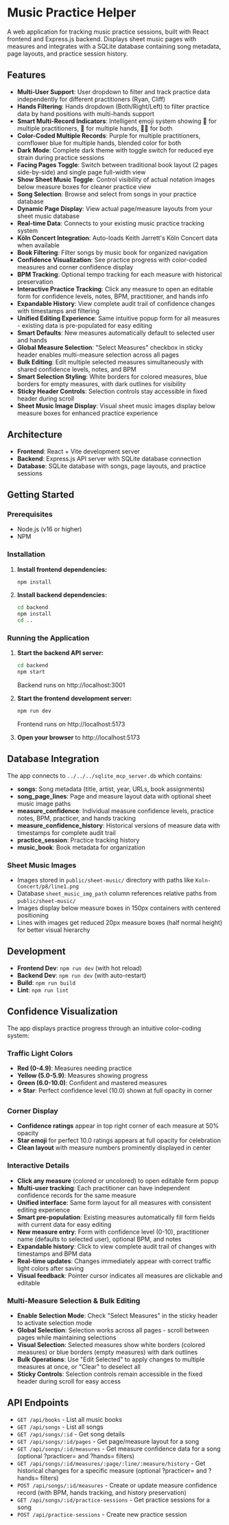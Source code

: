 # Music Practice Helper

A web application for tracking music practice sessions, built with React frontend and Express.js backend. Displays sheet music pages with measures and integrates with a SQLite database containing song metadata, page layouts, and practice session history.

## Features

- **Multi-User Support**: User dropdown to filter and track practice data independently for different practitioners (Ryan, Cliff)
- **Hands Filtering**: Hands dropdown (Both/Right/Left) to filter practice data by hand positions with multi-hands support
- **Smart Multi-Record Indicators**: Intelligent emoji system showing 👥 for multiple practitioners, 🙌 for multiple hands, 👥🙌 for both
- **Color-Coded Multiple Records**: Purple for multiple practitioners, cornflower blue for multiple hands, blended color for both
- **Dark Mode**: Complete dark theme with toggle switch for reduced eye strain during practice sessions
- **Facing Pages Toggle**: Switch between traditional book layout (2 pages side-by-side) and single page full-width view
- **Show Sheet Music Toggle**: Control visibility of actual notation images below measure boxes for cleaner practice view
- **Song Selection**: Browse and select from songs in your practice database
- **Dynamic Page Display**: View actual page/measure layouts from your sheet music database
- **Real-time Data**: Connects to your existing music practice tracking system
- **Köln Concert Integration**: Auto-loads Keith Jarrett's Köln Concert data when available
- **Book Filtering**: Filter songs by music book for organized navigation
- **Confidence Visualization**: See practice progress with color-coded measures and corner confidence display
- **BPM Tracking**: Optional tempo tracking for each measure with historical preservation
- **Interactive Practice Tracking**: Click any measure to open an editable form for confidence levels, notes, BPM, practitioner, and hands info
- **Expandable History**: View complete audit trail of confidence changes with timestamps and filtering
- **Unified Editing Experience**: Same intuitive popup form for all measures - existing data is pre-populated for easy editing
- **Smart Defaults**: New measures automatically default to selected user and hands
- **Global Measure Selection**: "Select Measures" checkbox in sticky header enables multi-measure selection across all pages
- **Bulk Editing**: Edit multiple selected measures simultaneously with shared confidence levels, notes, and BPM
- **Smart Selection Styling**: White borders for colored measures, blue borders for empty measures, with dark outlines for visibility
- **Sticky Header Controls**: Selection controls stay accessible in fixed header during scroll
- **Sheet Music Image Display**: Visual sheet music images display below measure boxes for enhanced practice experience

## Architecture

- **Frontend**: React + Vite development server
- **Backend**: Express.js API server with SQLite database connection
- **Database**: SQLite database with songs, page layouts, and practice sessions

## Getting Started

### Prerequisites

- Node.js (v16 or higher)
- NPM

### Installation

1. **Install frontend dependencies:**
   ```bash
   npm install
   ```

2. **Install backend dependencies:**
   ```bash
   cd backend
   npm install
   cd ..
   ```

### Running the Application

1. **Start the backend API server:**
   ```bash
   cd backend
   npm start
   ```
   Backend runs on http://localhost:3001

2. **Start the frontend development server:**
   ```bash
   npm run dev
   ```
   Frontend runs on http://localhost:5173

3. **Open your browser** to http://localhost:5173

## Database Integration

The app connects to `../../../sqlite_mcp_server.db` which contains:
- **songs**: Song metadata (title, artist, year, URLs, book assignments)
- **song_page_lines**: Page and measure layout data with optional sheet music image paths
- **measure_confidence**: Individual measure confidence levels, practice notes, BPM, practicer, and hands tracking
- **measure_confidence_history**: Historical versions of measure data with timestamps for complete audit trail
- **practice_session**: Practice tracking history
- **music_book**: Book metadata for organization

### Sheet Music Images
- Images stored in `public/sheet-music/` directory with paths like `Koln-Concert/p8/line1.png`
- Database `sheet_music_img_path` column references relative paths from `public/sheet-music/`
- Images display below measure boxes in 150px containers with centered positioning
- Lines with images get reduced 20px measure boxes (half normal height) for better visual hierarchy

## Development

- **Frontend Dev**: `npm run dev` (with hot reload)
- **Backend Dev**: `npm run dev` (with auto-restart)
- **Build**: `npm run build`
- **Lint**: `npm run lint`

## Confidence Visualization

The app displays practice progress through an intuitive color-coding system:

### **Traffic Light Colors**
- **Red (0-4.9)**: Measures needing practice
- **Yellow (5.0-5.9)**: Measures showing progress  
- **Green (6.0-10.0)**: Confident and mastered measures
- **⭐ Star**: Perfect confidence level (10.0) shown at full opacity in corner

### **Corner Display**
- **Confidence ratings** appear in top right corner of each measure at 50% opacity
- **Star emoji** for perfect 10.0 ratings appears at full opacity for celebration
- **Clean layout** with measure numbers prominently displayed in center

### **Interactive Details**
- **Click any measure** (colored or uncolored) to open editable form popup
- **Multi-user tracking**: Each practitioner can have independent confidence records for the same measure
- **Unified interface**: Same form layout for all measures with consistent editing experience
- **Smart pre-population**: Existing measures automatically fill form fields with current data for easy editing
- **New measure entry**: Form with confidence level (0-10), practitioner name (defaults to selected user), optional BPM, and notes
- **Expandable history**: Click to view complete audit trail of changes with timestamps and BPM data
- **Real-time updates**: Changes immediately appear with correct traffic light colors after saving
- **Visual feedback**: Pointer cursor indicates all measures are clickable and editable

### **Multi-Measure Selection & Bulk Editing**
- **Enable Selection Mode**: Check "Select Measures" in the sticky header to activate selection mode
- **Global Selection**: Selection works across all pages - scroll between pages while maintaining selections
- **Visual Selection**: Selected measures show white borders (colored measures) or blue borders (empty measures) with dark outlines
- **Bulk Operations**: Use "Edit Selected" to apply changes to multiple measures at once, or "Clear" to deselect all
- **Sticky Controls**: Selection controls remain accessible in the fixed header during scroll for easy access

## API Endpoints

- `GET /api/books` - List all music books
- `GET /api/songs` - List all songs
- `GET /api/songs/:id` - Get song details
- `GET /api/songs/:id/pages` - Get page/measure layout for a song
- `GET /api/songs/:id/measures` - Get measure confidence data for a song (optional ?practicer= and ?hands= filters)
- `GET /api/songs/:id/measures/:page/:line/:measure/history` - Get historical changes for a specific measure (optional ?practicer= and ?hands= filters)
- `POST /api/songs/:id/measures` - Create or update measure confidence record (with BPM, hands tracking, and history preservation)
- `GET /api/songs/:id/practice-sessions` - Get practice sessions for a song
- `POST /api/practice-sessions` - Create new practice session
